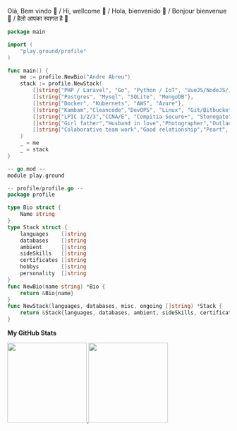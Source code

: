 Olá, Bem vindo 👋 / Hi, wellcome 👋 / Hola, bienvenido 👋 / Bonjour bienvenue 👋 / हैलो आपका स्वागत है 👋 

```go
package main

import (
	"play.ground/profile"
)

func main() {
	me := profile.NewBio("Andre Abreu")
	stack := profile.NewStack(
		[]string{"PHP / Laravel", "Go", "Python / IoT", "VueJS/NodeJS/Javascript", "C", "Shellscript"},
		[]string{"Postgres", "Mysql", "SQLite", "MongoDB"},
		[]string{"Docker", "Kubernets", "AWS", "Azure"},
		[]string{"Kambam","Cleancode","DevOPS", "Linux", "Git/Bitbucket/CodeCommit"},
		[]string{"LPIC 1/2/3","CCNA/E", "Compitia Secure+", "Stonegate", "EMC+", "AWS"}
		[]string{"Girl father","Husband in love","Photographer","Outlander/Camper","Woodworker", "H.O.G." }
		[]string{"Colaborative team work","Good relationship","Peart", "Good tempered"}
	)
	_ = me
	_ = stack
}

-- go.mod --
module play.ground

-- profile/profile.go --
package profile

type Bio struct {
	Name string
}
type Stack struct {
	languages    []string
	databases    []string
	ambient      []string
	sideSkills   []string
	certificates []string
	hobbys	     []string
	personality  []string		
}
func NewBio(name string) *Bio {
	return &Bio{name}
}
func NewStack(languages, databases, misc, ongoing []string) *Stack {
	return &Stack{languages, databases, ambient, sideSkills, certificates, hobbys, personality}
}
```
**My GitHub Stats**
 <div>
  <a href="https://github.com/andreabreu76">
  <img height="180em" src="https://github-readme-stats.vercel.app/api?username=andreabreu76&show_icons=true&theme=nord&include_all_commits=true&count_private=true"/>
  <img height="180em" src="https://github-readme-stats.vercel.app/api/top-langs/?username=andreabreu76&layout=compact&langs_count=7&theme=nord"/>
  </a>
</div>
<br>

